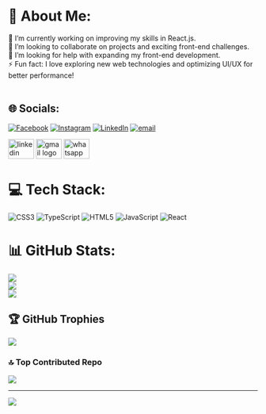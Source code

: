 # 💫 About Me:
🔭 I’m currently working on improving my skills in React.js.<br>👯 I’m looking to collaborate on projects and exciting front-end challenges.<br>🤝 I’m looking for help with expanding my front-end development.<br>⚡ Fun fact: I love exploring new web technologies and optimizing UI/UX for better performance!<br><br>


## 🌐 Socials:
[![Facebook](https://img.shields.io/badge/Facebook-%231877F2.svg?logo=Facebook&logoColor=white)](https://facebook.com/youssef.hany0) [![Instagram](https://img.shields.io/badge/Instagram-%23E4405F.svg?logo=Instagram&logoColor=white)](https://instagram.com/youssef__hany_) [![LinkedIn](https://img.shields.io/badge/LinkedIn-%230077B5.svg?logo=linkedin&logoColor=white)](https://linkedin.com/in/yh5) [![email](https://img.shields.io/badge/Email-D14836?logo=gmail&logoColor=white)](mailto:youssefhany.2005.yh@gmail.com) 
<div align="left">
  <img src="https://raw.githubusercontent.com/maurodesouza/profile-readme-generator/master/src/assets/icons/social/linkedin/default.svg" width="52" height="40" alt="linkedin logo"  />
  <img src="https://raw.githubusercontent.com/maurodesouza/profile-readme-generator/master/src/assets/icons/social/gmail/default.svg" width="52" height="40" alt="gmail logo"  />
  <img src="https://raw.githubusercontent.com/maurodesouza/profile-readme-generator/master/src/assets/icons/social/whatsapp/default.svg" width="52" height="40" alt="whatsapp logo"  />
</div>

# 💻 Tech Stack:
![CSS3](https://img.shields.io/badge/css3-%231572B6.svg?style=for-the-badge&logo=css3&logoColor=white) ![TypeScript](https://img.shields.io/badge/typescript-%23007ACC.svg?style=for-the-badge&logo=typescript&logoColor=white) ![HTML5](https://img.shields.io/badge/html5-%23E34F26.svg?style=for-the-badge&logo=html5&logoColor=white) ![JavaScript](https://img.shields.io/badge/javascript-%23323330.svg?style=for-the-badge&logo=javascript&logoColor=%23F7DF1E) ![React](https://img.shields.io/badge/react-%2320232a.svg?style=for-the-badge&logo=react&logoColor=%2361DAFB) 
# 📊 GitHub Stats:
![](https://github-readme-stats.vercel.app/api?username=YoussefHany1&theme=shadow_green&hide_border=false&include_all_commits=false&count_private=false)<br/>
![](https://github-readme-streak-stats.herokuapp.com/?user=YoussefHany1&theme=shadow_green&hide_border=false)<br/>
![](https://github-readme-stats.vercel.app/api/top-langs/?username=YoussefHany1&theme=shadow_green&hide_border=false&include_all_commits=false&count_private=false&layout=compact)

## 🏆 GitHub Trophies
![](https://github-profile-trophy.vercel.app/?username=YoussefHany1&theme=gruvbox&no-frame=false&no-bg=true&margin-w=4)

### 🔝 Top Contributed Repo
![](https://github-contributor-stats.vercel.app/api?username=YoussefHany1&limit=5&theme=shadow_green&combine_all_yearly_contributions=true)

---
[![](https://visitcount.itsvg.in/api?id=YoussefHany1&icon=0&color=0)](https://visitcount.itsvg.in)

<!-- Proudly created with GPRM ( https://gprm.itsvg.in ) -->
